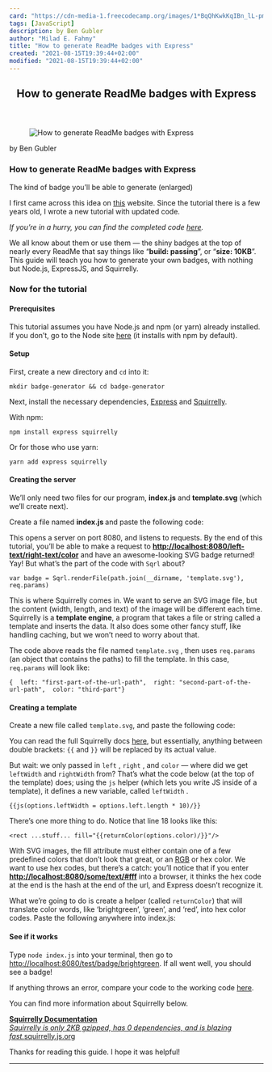 ```yaml
---
card: "https://cdn-media-1.freecodecamp.org/images/1*BqQhKwkKqIBn_lL-pmYHNg.png"
tags: [JavaScript]
description: by Ben Gubler
author: "Milad E. Fahmy"
title: "How to generate ReadMe badges with Express"
created: "2021-08-15T19:39:44+02:00"
modified: "2021-08-15T19:39:44+02:00"
---
```

<div class="site-wrapper">
<main id="site-main" class="site-main outer">
<div class="inner">
<article class="post-full post tag-javascript tag-software-development tag-expressjs tag-tech tag-productivity ">
<header class="post-full-header">
<h1 class="post-full-title">How to generate ReadMe badges with Express</h1>
</header>
<figure class="post-full-image">
<picture>
<source media="(max-width: 700px)" sizes="1px" srcset="data:image/gif;base64,R0lGODlhAQABAIAAAAAAAP///yH5BAEAAAAALAAAAAABAAEAAAIBRAA7 1w">
<source media="(min-width: 701px)" sizes="(max-width: 800px) 400px,
(max-width: 1170px) 700px,
1400px" srcset="https://cdn-media-1.freecodecamp.org/images/1*BqQhKwkKqIBn_lL-pmYHNg.png 300w,
https://cdn-media-1.freecodecamp.org/images/1*BqQhKwkKqIBn_lL-pmYHNg.png 600w,
https://cdn-media-1.freecodecamp.org/images/1*BqQhKwkKqIBn_lL-pmYHNg.png 1000w,
https://cdn-media-1.freecodecamp.org/images/1*BqQhKwkKqIBn_lL-pmYHNg.png 2000w">
<img onerror="this.style.display='none'" src="https://cdn-media-1.freecodecamp.org/images/1*BqQhKwkKqIBn_lL-pmYHNg.png" alt="How to generate ReadMe badges with Express">
</picture>
</figure>
<section class="post-full-content">
<div class="post-content medium-migrated-article">
<p>by Ben Gubler</p>
<h1 id="how-to-generate-readme-badges-with-express">How to generate ReadMe badges with Express</h1>
<figcaption>The kind of badge you’ll be able to generate (enlarged)</figcaption>
</figure>
<p>I first came across this idea on <a href="https://odino.org/generating-badges-slash-shields-with-nodejs/" rel="noopener">this</a> website. Since the tutorial there is a few years old, I wrote a new tutorial with updated code.</p>
<p><em>If you’re in a hurry, you can find the completed code <a href="https://github.com/nebrelbug/badge-generator" rel="noopener">here</a>.</em></p>
<p>We all know about them or use them — the shiny badges at the top of nearly every ReadMe that say things like “<strong>build: passing</strong>”, or “<strong>size: 10KB</strong>”. This guide will teach you how to generate your own badges, with nothing but Node.js, ExpressJS, and Squirrelly.</p>
<h3 id="now-for-the-tutorial">Now for the tutorial</h3>
<h4 id="prerequisites">Prerequisites</h4>
<p>This tutorial assumes you have Node.js and npm (or yarn) already installed. If you don’t, go to the Node site <a href="https://nodejs.org/en/" rel="noopener">here</a> (it installs with npm by default).</p>
<h4 id="setup">Setup</h4>
<p>First, create a new directory and <code>cd</code> into it:</p><pre><code>mkdir badge-generator &amp;&amp; cd badge-generator</code></pre>
<p>Next, install the necessary dependencies, <a href="https://expressjs.com/" rel="noopener">Express</a> and <a href="https://squirrelly.js.org/" rel="noopener">Squirrelly</a>.</p>
<p>With npm:</p><pre><code>npm install express squirrelly</code></pre>
<p>Or for those who use yarn:</p><pre><code>yarn add express squirrelly</code></pre>
<h4 id="creating-the-server">Creating the server</h4>
<p>We’ll only need two files for our program, <strong>index.js</strong> and <strong>template.svg </strong>(which we’ll create next).</p>
<p>Create a file named <strong>index.js </strong>and paste the following code:</p>
<p>This opens a server on port 8080, and listens to requests. By the end of this tutorial, you’ll be able to make a request to <a href="http://localhost:8080/left-text/right-text/color" rel="noopener"><strong>http://localhost:8080/left-text/right-text/color</strong></a> and have an awesome-looking SVG badge returned! Yay! But what’s the part of the code with <code>Sqrl</code> about?</p><pre><code>var badge = Sqrl.renderFile(path.join(__dirname, 'template.svg'), req.params)</code></pre>
<p>This is where Squirrelly comes in. We want to serve an SVG image file, but the content (width, length, and text) of the image will be different each time. Squirrelly is a <strong>template engine</strong>, a program that takes a file or string called a template and inserts the data. It also does some other fancy stuff, like handling caching, but we won’t need to worry about that.</p>
<p>The code above reads the file named <code>template.svg</code> , then uses <code>req.params</code> (an object that contains the paths) to fill the template. In this case, <code>req.params</code> will look like:</p><pre><code>{  left: "first-part-of-the-url-path",  right: "second-part-of-the-url-path",  color: "third-part"}</code></pre>
<h4 id="creating-a-template">Creating a template</h4>
<p>Create a new file called <code>template.svg</code>, and paste the following code:</p>
<p>You can read the full Squirrelly docs <a href="https://squirrelly.js.org/" rel="noopener">here</a>, but essentially, anything between double brackets: <code>{{</code> and <code>}}</code> will be replaced by its actual value.</p>
<p>But wait: we only passed in <code>left</code> , <code>right</code> , and <code>color</code> — where did we get <code>leftWidth</code> and <code>rightWidth</code> from? That’s what the code below (at the top of the template) does; using the <code>js</code> helper (which lets you write JS inside of a template), it defines a new variable, called <code>leftWidth</code> .</p><pre><code>{{js(options.leftWidth = options.left.length * 10)/}}</code></pre>
<p>There’s one more thing to do. Notice that line 18 looks like this:</p><pre><code>&lt;rect ...stuff... fill="{{returnColor(options.color)/}}"/&gt;</code></pre>
<p>With SVG images, the fill attribute must either contain one of a few predefined colors that don’t look that great, or an <a href="https://en.wikipedia.org/wiki/RGB_color_model" rel="noopener">RGB</a> or hex color. We want to use hex codes, but there’s a catch: you’ll notice that if you enter <a href="http://localhost:8080/ben/gubler/#fff" rel="noopener"><strong>http://localhost:8080/some/text/#fff</strong></a> into a browser, it thinks the hex code at the end is the hash at the end of the url, and Express doesn’t recognize it.</p>
<p>What we’re going to do is create a helper (called <code>returnColor</code>) that will translate color words, like ‘brightgreen’, ‘green’, and ‘red’, into hex color codes. Paste the following anywhere into index.js:</p>
<h4 id="see-if-it-works">See if it works</h4>
<p>Type <code>node index.js</code> into your terminal, then go to <a href="http://localhost:8080/test/badge/brightgreen" rel="noopener">http://localhost:8080/test/badge/brightgreen</a>. If all went well, you should see a badge!</p>
<p>If anything throws an error, compare your code to the working code <a href="https://github.com/nebrelbug/badge-generator" rel="noopener">here</a>.</p>
<p>You can find more information about Squirrelly below.</p>
<p><a href="https://squirrelly.js.org/" rel="noopener"><strong>Squirrelly Documentation</strong></a><br><a href="https://squirrelly.js.org/" rel="noopener"><em>Squirrelly is only 2KB gzipped, has 0 dependencies, and is blazing fast.</em>squirrelly.js.org</a></p>
<p>Thanks for reading this guide. I hope it was helpful!</p>
</div>
<hr>
</section>
</article>
</div>
</main>
</div>
<!-- Google Tag Manager (noscript) -->
<!-- End Google Tag Manager (noscript) -->
